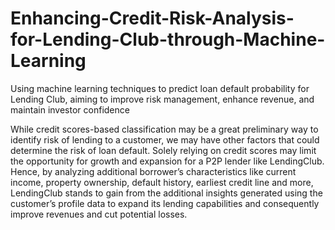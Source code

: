 # Enhancing-Credit-Risk-Analysis-for-Lending-Club-through-Machine-Learning
Using machine learning techniques to predict    loan default probability for Lending Club, aiming to improve risk management, enhance revenue, and maintain investor confidence

While credit scores-based classification may be a great preliminary way to identify risk of 
lending to a customer, we may have other factors that could determine the risk of loan default. 
Solely relying on credit scores may limit the opportunity for growth and expansion for a P2P 
lender like LendingClub.
Hence, by analyzing additional borrower’s characteristics like current income, property 
ownership, default history, earliest credit line and more, LendingClub stands to gain from the 
additional insights generated using the customer’s profile data to expand its lending 
capabilities and consequently improve revenues and cut potential losses.
